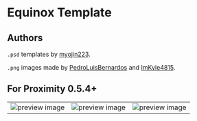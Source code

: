 # Equinox Template

## Authors

`.psd` templates by [myojin223](https://github.com/myojin223).

`.png` images made by [PedroLuisBernardos](https://github.com/PedroLuisBernardos) and [ImKyle4815](https://github.com/ImKyle4815).

## For Proximity 0.5.4+

| | | |
| --- | --- | --- |
| ![preview image](/templates/Equinox/Preview%20Images/Esper%20Sentinel%20(MH2%20Equinox).png) | ![preview image](/templates/Equinox/Preview%20Images/Omnath,%20Locus%20of%20Creation%20(ZNR%20Equinox).png) | ![preview image](/templates/Equinox/Preview%20Images/Waterlogged%20Grove%20(MH1%20Equinox).png) |
